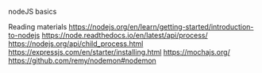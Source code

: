 nodeJS basics

Reading materials
https://nodejs.org/en/learn/getting-started/introduction-to-nodejs
https://node.readthedocs.io/en/latest/api/process/
https://nodejs.org/api/child_process.html
https://expressjs.com/en/starter/installing.html
https://mochajs.org/
https://github.com/remy/nodemon#nodemon

